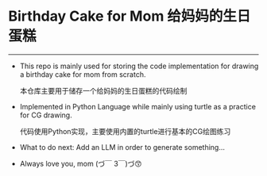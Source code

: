 # Birthday Cake for Mom 给妈妈的生日蛋糕
---

- This repo is mainly used for storing the code implementation for drawing a birthday cake for mom from scratch. 

    本仓库主要用于储存一个给妈妈的生日蛋糕的代码绘制

- Implemented in Python Language while mainly using turtle as a practice for CG drawing.

    代码使用Python实现，主要使用内置的turtle进行基本的CG绘图练习

- What to do next: Add an LLM in order to generate something...

- Always love you, mom (づ￣ 3￣)づ😙

